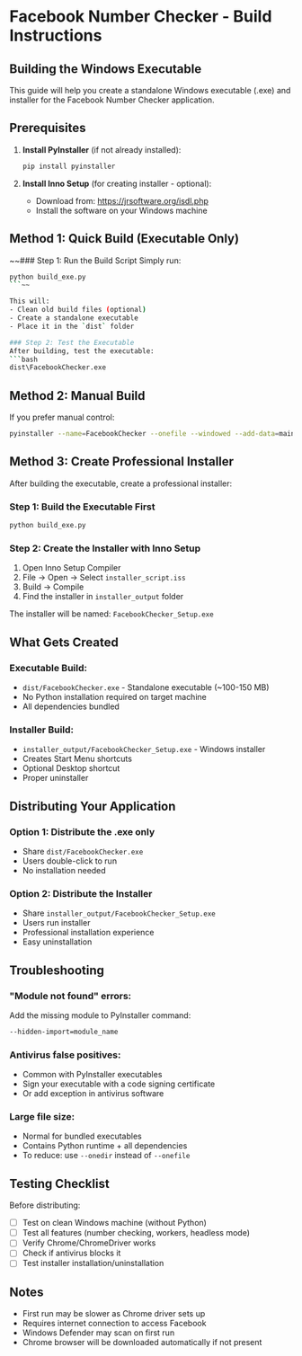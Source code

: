 # Facebook Number Checker - Build Instructions

## Building the Windows Executable

This guide will help you create a standalone Windows executable (.exe) and installer for the Facebook Number Checker application.

## Prerequisites

1. **Install PyInstaller** (if not already installed):
   ```bash
   pip install pyinstaller
   ```

2. **Install Inno Setup** (for creating installer - optional):
   - Download from: https://jrsoftware.org/isdl.php
   - Install the software on your Windows machine

## Method 1: Quick Build (Executable Only)

~~### Step 1: Run the Build Script
Simply run:
```bash
python build_exe.py
```~~

This will:
- Clean old build files (optional)
- Create a standalone executable
- Place it in the `dist` folder

### Step 2: Test the Executable
After building, test the executable:
```bash
dist\FacebookChecker.exe
```

## Method 2: Manual Build

If you prefer manual control:

```bash
pyinstaller --name=FacebookChecker --onefile --windowed --add-data=main.py;. --hidden-import=customtkinter --hidden-import=PIL._tkinter_finder --collect-all=customtkinter gui.py
```

## Method 3: Create Professional Installer

After building the executable, create a professional installer:

### Step 1: Build the Executable First
```bash
python build_exe.py
```

### Step 2: Create the Installer with Inno Setup
1. Open Inno Setup Compiler
2. File → Open → Select `installer_script.iss`
3. Build → Compile
4. Find the installer in `installer_output` folder

The installer will be named: `FacebookChecker_Setup.exe`

## What Gets Created

### Executable Build:
- `dist/FacebookChecker.exe` - Standalone executable (~100-150 MB)
- No Python installation required on target machine
- All dependencies bundled

### Installer Build:
- `installer_output/FacebookChecker_Setup.exe` - Windows installer
- Creates Start Menu shortcuts
- Optional Desktop shortcut
- Proper uninstaller

## Distributing Your Application

### Option 1: Distribute the .exe only
- Share `dist/FacebookChecker.exe`
- Users double-click to run
- No installation needed

### Option 2: Distribute the Installer
- Share `installer_output/FacebookChecker_Setup.exe`
- Users run installer
- Professional installation experience
- Easy uninstallation

## Troubleshooting

### "Module not found" errors:
Add the missing module to PyInstaller command:
```bash
--hidden-import=module_name
```

### Antivirus false positives:
- Common with PyInstaller executables
- Sign your executable with a code signing certificate
- Or add exception in antivirus software

### Large file size:
- Normal for bundled executables
- Contains Python runtime + all dependencies
- To reduce: use `--onedir` instead of `--onefile`

## Testing Checklist

Before distributing:
- [ ] Test on clean Windows machine (without Python)
- [ ] Test all features (number checking, workers, headless mode)
- [ ] Verify Chrome/ChromeDriver works
- [ ] Check if antivirus blocks it
- [ ] Test installer installation/uninstallation

## Notes

- First run may be slower as Chrome driver sets up
- Requires internet connection to access Facebook
- Windows Defender may scan on first run
- Chrome browser will be downloaded automatically if not present

